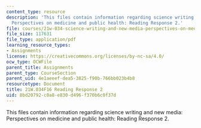 ```yaml
---
content_type: resource
description: 'This files contain information regarding science writing and new media:
  Perspectives on medicine and public health: Reading Response 2.'
file: courses/21w-034-science-writing-and-new-media-perspectives-on-medicine-and-public-health-fall-2016/8bd20792c0a8e830d496f370b6c0f37d_MIT21W_034F16_ReadingRes2.pdf
file_size: 117631
file_type: application/pdf
learning_resource_types:
- Assignments
license: https://creativecommons.org/licenses/by-nc-sa/4.0/
ocw_type: OCWFile
parent_title: Assignments
parent_type: CourseSection
parent_uid: 4e1aeeef-dea5-3825-f90b-766bb023b4b8
resourcetype: Document
title: 21W.034F16 Reading Response 2
uid: 8bd20792-c0a8-e830-d496-f370b6c0f37d
---
```

This files contain information regarding science writing and new media: Perspectives on medicine and public health: Reading Response 2.